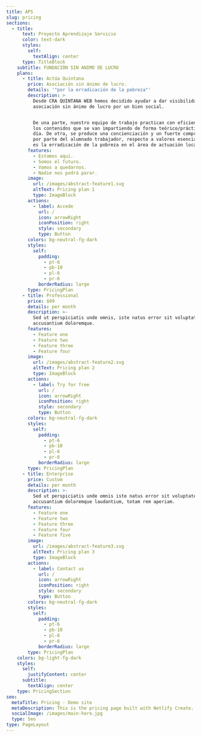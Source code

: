 ```yaml
---
title: APS
slug: pricing
sections:
  - title:
      text: Proyecto Aprendizaje Servicio
      color: text-dark
      styles:
        self:
          textAlign: center
      type: TitleBlock
    subtitle: FUNDACIÓN SIN ANIMO DE LUCRO
    plans:
      - title: Actúa Quintana
        price: Asociación sin ánimo de lucro.
        details: '"por la erradicación de la pobreza"'
        description: >
          Desde CRA QUINTANA WEB hemos decidido ayudar a dar visibilidad a esta
          asociación sin ánimo de lucro por un bien social. 


          De una parte, nuestro equipo de trabajo practican con eficiencia todos
          los contenidos que se van impartiendo de forma teórico/práctica día a
          día. De otra, se produce una concienciación y un fuerte compromiso,
          por parte del alumnado trabajador, respecto a valores esenciales como
          es la erradicación de la pobreza en el área de actuación local.
        features:
          - Estamos aqui.
          - Somos el futuro.
          - Vamos a quedarnos.
          - Nadie nos podrá parar.
        image:
          url: /images/abstract-feature1.svg
          altText: Pricing plan 1
          type: ImageBlock
        actions:
          - label: Accede
            url: /
            icon: arrowRight
            iconPosition: right
            style: secondary
            type: Button
        colors: bg-neutral-fg-dark
        styles:
          self:
            padding:
              - pt-6
              - pb-10
              - pl-6
              - pr-6
            borderRadius: large
        type: PricingPlan
      - title: Professional
        price: $99
        details: per month
        description: >-
          Sed ut perspiciatis unde omnis, iste natus error sit voluptatem
          accusantium doloremque.
        features:
          - Feature one
          - Feature two
          - Feature three
          - Feature four
        image:
          url: /images/abstract-feature2.svg
          altText: Pricing plan 2
          type: ImageBlock
        actions:
          - label: Try for free
            url: /
            icon: arrowRight
            iconPosition: right
            style: secondary
            type: Button
        colors: bg-neutral-fg-dark
        styles:
          self:
            padding:
              - pt-6
              - pb-10
              - pl-6
              - pr-6
            borderRadius: large
        type: PricingPlan
      - title: Enterprise
        price: Custom
        details: per month
        description: >-
          Sed ut perspiciatis unde omnis iste natus error sit voluptatem
          accusantium doloremque laudantium, totam rem aperiam.
        features:
          - Feature one
          - Feature two
          - Feature three
          - Feature four
          - Feature five
        image:
          url: /images/abstract-feature3.svg
          altText: Pricing plan 3
          type: ImageBlock
        actions:
          - label: Contact us
            url: /
            icon: arrowRight
            iconPosition: right
            style: secondary
            type: Button
        colors: bg-neutral-fg-dark
        styles:
          self:
            padding:
              - pt-6
              - pb-10
              - pl-6
              - pr-6
            borderRadius: large
        type: PricingPlan
    colors: bg-light-fg-dark
    styles:
      self:
        justifyContent: center
      subtitle:
        textAlign: center
    type: PricingSection
seo:
  metaTitle: Pricing - Demo site
  metaDescription: This is the pricing page built with Netlify Create.
  socialImage: /images/main-hero.jpg
  type: Seo
type: PageLayout
---
```

